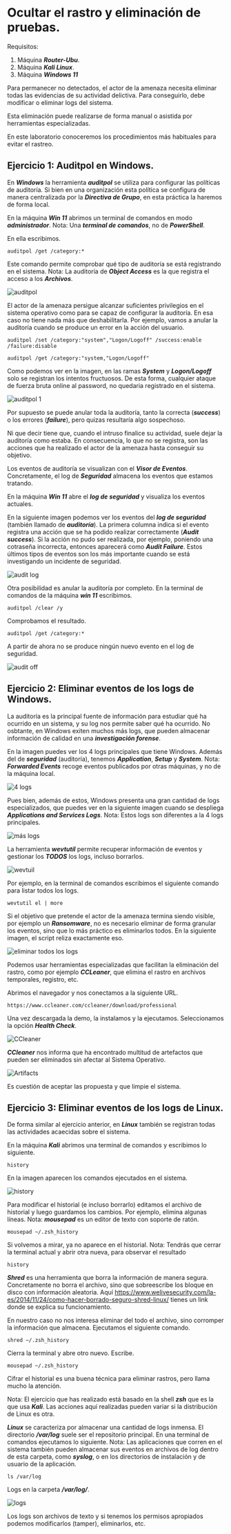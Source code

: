 # Ocultar el rastro y eliminación de pruebas.

Requisitos:
1. Máquina ***Router-Ubu***.
2. Máquina ***Kali Linux***.
3. Máquina ***Windows 11***

Para permanecer no detectados, el actor de la amenaza necesita eliminar todas las evidencias de su actividad delictiva. Para conseguirlo, debe modificar o eliminar logs del sistema.

Esta eliminación puede realizarse de forma manual o asistida por herramientas especializadas.

En este laboratorio conoceremos los procedimientos más habituales para evitar el rastreo.

## Ejercicio 1: Auditpol en Windows.

En ***Windows*** la herramienta ***auditpol*** se utiliza para configurar las políticas de auditoría. Si bien en una organización esta política se configura de manera centralizada por la ***Directiva de Grupo***, en esta práctica la haremos de forma local.

En la máquina ***Win 11*** abrimos un terminal de comandos en modo ***administrador***.
Nota: Una ***terminal de comandos***, no de ***PowerShell***.

En ella escribimos.
```
auditpol /get /category:*
```

Este comando permite comprobar qué tipo de auditoría se está registrando en el sistema.
Nota: La auditoría de ***Object Access*** es la que registra el acceso a los ***Archivos***.

![auditpol](../img/lab-06-E/202209181059.png)

El actor de la amenaza persigue alcanzar suficientes privilegios en el sistema operativo como para se capaz de configurar la auditoría. En esa caso no tiene nada más que deshabilitarla. Por ejemplo, vamos a anular la auditoría cuando se produce un error en la acción del usuario.
```
auditpol /set /category:"system","Logon/Logoff" /success:enable /failure:disable
```
```
auditpol /get /category:"system,"Logon/Logoff"
```

Como podemos ver en la imagen, en las ramas ***System*** y ***Logon/Logoff*** solo se registran los intentos fructuosos. De esta forma, cualquier ataque de fuerza bruta online al password, no quedaria registrado en el sistema.

![auditpol 1](../img/lab-06-E/202209181109.png)

Por supuesto se puede anular toda la auditoría, tanto la correcta (***success***) o los errores (***failure***), pero quizas resultaría algo sospechoso.

Ni que decir tiene que, cuando el intruso finalice su actividad, suele dejar la auditoría como estaba. En consecuencia, lo que no se registra, son las acciones que ha realizado el actor de la amenaza hasta conseguir su objetivo.

Los eventos de auditoría se visualizan con el ***Visor de Eventos***. Concretamente, el log de ***Seguridad*** almacena los eventos que estamos tratando.

En la máquina ***Win 11*** abre el ***log de seguridad*** y visualiza los eventos actuales.

En la siguiente imagen podemos ver los eventos del ***log de seguridad*** (también llamado de ***auditoría***). La primera columna indica si el evento registra una acción que se ha podido realizar correctamente (***Audit success***). Si la acción no pudo ser realizada, por ejemplo, poniendo una cotraseña incorrecta, entonces aparecerá como ***Audit Failure***. Estos últimos tipos de eventos son los más importante cuando se está investigando un incidente de seguridad.

![audit log](../img/lab-06-E/202209181117.png)

Otra posibilidad es anular la auditoría por completo. En la terminal de comandos de la máquina ***win 11*** escribimos.
```
auditpol /clear /y
```

Comprobamos el resultado.
```
auditpol /get /category:*
```

A partir de ahora no se produce ningún nuevo evento en el log de seguridad.

![audit off](../img/lab-06-E/202209181123.png)

## Ejercicio 2: Eliminar eventos de los logs de Windows.

La auditoría es la principal fuente de información para estudiar qué ha ocurrido en un sistema, y su log nos permite saber qué ha ocurrido. No osbtante, en Windows exiten muchos más logs, que pueden almacenar información de calidad en una ***investigación forense***.

En la imagen puedes ver los 4 logs principales que tiene Windows. Además del de ***seguridad*** (auditoría), tenemos ***Application***, ***Setup*** y ***System***.
Nota: ***Forwarded Events*** recoge eventos publicados por otras máquinas, y no de la máquina local.

![4 logs](../img/lab-06-E/202209181130.png)

Pues bien, además de estos, Windows presenta una gran cantidad de logs especializados, que puedes ver en la siguiente imagen cuando se despliega ***Applications and Services Logs***.
Nota: Estos logs son diferentes a la 4 logs principales.

![más logs](../img/lab-06-E/202209181134.png)


La herramienta ***wevtutil*** permite recuperar información de eventos y gestionar los ***TODOS*** los logs, incluso borrarlos.

![wevtuil](../img/lab-06-E/202209181146.png)

Por ejemplo, en la terminal de comandos escribimos el siguiente comando para listar todos los logs.
``` 
wevtutil el | more
```

Si el objetivo que pretende el actor de la amenaza termina siendo visible, por ejemplo un ***Ransomware***, no es necesario eliminar de forma granular los eventos, sino que lo más práctico es eliminarlos todos. En la siguiente imagen, el script reliza exactamente eso.

![eliminar todos los logs](../img/lab-06-E/202209181152.png)

Podemos usar herramientas especializadas que facilitan la eliminación del rastro, como por ejemplo ***CCLeaner***, que elimina el rastro en archivos temporales, registro, etc.

Abrimos el navegador y nos conectamos a la siguiente URL.
```
https://www.ccleaner.com/ccleaner/download/professional
```

Una vez descargada la demo, la instalamos y la ejecutamos. Seleccionamos la opción ***Health Check***.

![CCleaner](../img/lab-06-E/202209181230.png)

***CCleaner*** nos informa que ha encontrado multitud de artefactos que pueden ser eliminados sin afectar al Sistema Operativo.

![Artifacts](../img/lab-06-E/202209181233.png)

Es cuestión de aceptar las propuesta y que limpie el sistema.








## Ejercicio 3: Eliminar eventos de los logs de Linux.

De forma similar al ejercicio anterior, en ***Linux*** también se registran todas las actividades acaecidas sobre el sistema. 

En la máquina ***Kali*** abrimos una terminal de comandos y escribimos lo siguiente.
```
history
```

En la imagen aparecen los comandos ejecutados en el sistema.

![history](../img/lab-06-E/202209181158.png)

Para modificar el historial (e incluso borrarlo) editamos el archivo de historial y luego guardamos los cambios. Por ejemplo, elimina algunas líneas.
Nota: ***mousepad*** es un editor de texto con soporte de ratón.
```
mousepad ~/.zsh_history
```

Si volvemos a mirar, ya no aparece en el historial.
Nota: Tendrás que cerrar la terminal actual y abrir otra nueva, para observar el resultado
```
history
```

***Shred*** es una herramienta que borra la información de manera segura. Concretamente no borra el archivo, sino que sobreescribe los bloque en disco con información aleatoria. Aquí https://www.welivesecurity.com/la-es/2014/11/24/como-hacer-borrado-seguro-shred-linux/ tienes un link donde se explica su funcionamiento.

En nuestro caso no nos interesa eliminar del todo el archivo, sino corromper la información que almacena. Ejecutamos el siguiente comando.
```
shred ~/.zsh_history
```

Cierra la terminal y abre otro nuevo. Escribe.
```
mousepad ~/.zsh_history
```

Cifrar el historial es una buena técnica para eliminar rastros, pero llama mucho la atención.

Nota: El ejercicio que has realizado está basado en la shell ***zsh*** que es la que usa ***Kali***. Las acciones aquí realizadas pueden variar si la distribución de Linux es otra.

***Linux*** se caracteriza por almacenar una cantidad de logs inmensa. El directorio ***/var/log*** suele ser el repositorio principal. En una terminal de comandos ejecutamos lo siguiente.
Nota: Las aplicaciones que corren en el sistema también pueden almacenar sus eventos en archivos de log dentro de esta carpeta, como ***syslog***, o en los directorios de instalación y de usuario de la aplicación.
```
ls /var/log
```

Logs en la carpeta ***/var/log/***.

![logs](../img/lab-06-E/202209181223.png)

Los logs son archivos de texto y si tenemos los permisos apropiados podemos modificarlos (tamper), eliminarlos, etc.












